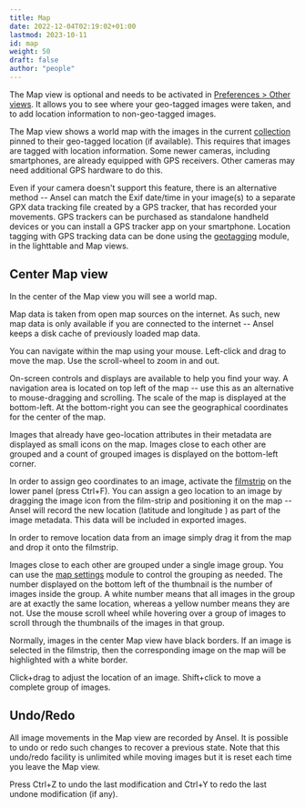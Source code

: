 ```yaml
---
title: Map
date: 2022-12-04T02:19:02+01:00
lastmod: 2023-10-11
id: map
weight: 50
draft: false
author: "people"
---
```


The Map view is optional and needs to be activated in [Preferences > Other views](../../preferences-settings/other-views.md). It allows you to see where your geo-tagged images were taken, and to add location information to non-geo-tagged images.

The Map view shows a world map with the images in the current [collection](../../getting-started/library.md) pinned to their geo-tagged location (if available). This requires that images are tagged with location information. Some newer cameras, including smartphones, are already equipped with GPS receivers. Other cameras may need additional GPS hardware to do this.

Even if your camera doesn't support this feature, there is an alternative method -- Ansel can match the Exif date/time in your image(s) to a separate GPX data tracking file created by a GPS tracker, that has recorded your movements. GPS trackers can be purchased as standalone handheld devices or you can install a GPS tracker app on your smartphone. Location tagging with GPS tracking data can be done using the [geotagging](../toolboxes/geotagging.md) module, in the lighttable and Map views.

## Center Map view

In the center of the Map view you will see a world map.

Map data is taken from open map sources on the internet. As such, new map data is only available if you are connected to the internet -- Ansel keeps a disk cache of previously loaded map data.

You can navigate within the map using your mouse. Left-click and drag to move the map. Use the scroll-wheel to zoom in and out.

On-screen controls and displays are available to help you find your way. A navigation area is located on top left of the map -- use this as an alternative to mouse-dragging and scrolling. The scale of the map is displayed at the bottom-left. At the bottom-right you can see the geographical coordinates for the center of the map.

Images that already have geo-location attributes in their metadata are displayed as small icons on the map. Images close to each other are grouped and a count of grouped images is displayed on the bottom-left corner.

In order to assign geo coordinates to an image, activate the [filmstrip](../toolboxes/filmstrip.md) on the lower panel (press Ctrl+F). You can assign a geo location to an image by dragging the image icon from the film-strip and positioning it on the map -- Ansel will record the new location (latitude and longitude ) as part of the image metadata. This data will be included in exported images.

In order to remove location data from an image simply drag it from the map and drop it onto the filmstrip.

Images close to each other are grouped under a single image group. You can use the  [map settings](../toolboxes/map-settings.md) module to control the grouping as needed. The number displayed on the bottom left of the thumbnail is the number of images inside the group. A white number means that all images in the group are at exactly the same location, whereas a yellow number means they are not. Use the mouse scroll wheel while hovering over a group of images to scroll through the thumbnails of the images in that group.

Normally, images in the center Map view have black borders. If an image is selected in the filmstrip, then the corresponding image on the map will be highlighted with a white border.

Click+drag to adjust the location of an image. Shift+click to move a complete group of images.

## Undo/Redo

All image movements in the Map view are recorded by Ansel. It is possible to undo or redo such changes to recover a previous state. Note that this undo/redo facility is unlimited while moving images but it is reset each time you leave the Map view.

Press Ctrl+Z to undo the last modification and Ctrl+Y to redo the last undone modification (if any).
